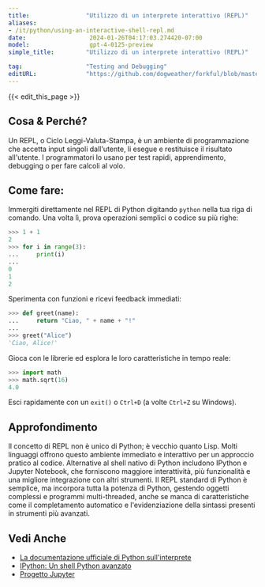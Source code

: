 ```yaml
---
title:                "Utilizzo di un interprete interattivo (REPL)"
aliases:
- /it/python/using-an-interactive-shell-repl.md
date:                  2024-01-26T04:17:03.274420-07:00
model:                 gpt-4-0125-preview
simple_title:         "Utilizzo di un interprete interattivo (REPL)"

tag:                  "Testing and Debugging"
editURL:              "https://github.com/dogweather/forkful/blob/master/content/it/python/using-an-interactive-shell-repl.md"
---
```


{{< edit_this_page >}}

## Cosa & Perché?
Un REPL, o Ciclo Leggi-Valuta-Stampa, è un ambiente di programmazione che accetta input singoli dall'utente, li esegue e restituisce il risultato all'utente. I programmatori lo usano per test rapidi, apprendimento, debugging o per fare calcoli al volo.

## Come fare:
Immergiti direttamente nel REPL di Python digitando `python` nella tua riga di comando. Una volta lì, prova operazioni semplici o codice su più righe:

```Python
>>> 1 + 1
2
>>> for i in range(3):
...     print(i)
... 
0
1
2
```

Sperimenta con funzioni e ricevi feedback immediati:

```Python
>>> def greet(name):
...     return "Ciao, " + name + "!"
... 
>>> greet("Alice")
'Ciao, Alice!'
```

Gioca con le librerie ed esplora le loro caratteristiche in tempo reale:

```Python
>>> import math
>>> math.sqrt(16)
4.0
```

Esci rapidamente con un `exit()` o `Ctrl+D` (a volte `Ctrl+Z` su Windows).

## Approfondimento
Il concetto di REPL non è unico di Python; è vecchio quanto Lisp. Molti linguaggi offrono questo ambiente immediato e interattivo per un approccio pratico al codice. Alternative al shell nativo di Python includono IPython e Jupyter Notebook, che forniscono maggiore interattività, più funzionalità e una migliore integrazione con altri strumenti. Il REPL standard di Python è semplice, ma incorpora tutta la potenza di Python, gestendo oggetti complessi e programmi multi-threaded, anche se manca di caratteristiche come il completamento automatico e l'evidenziazione della sintassi presenti in strumenti più avanzati.

## Vedi Anche
- [La documentazione ufficiale di Python sull'interprete](https://docs.python.org/3/tutorial/interpreter.html)
- [IPython: Un shell Python avanzato](https://ipython.org/)
- [Progetto Jupyter](https://jupyter.org/)

